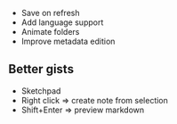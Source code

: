 - Save on refresh
- Add language support
- Animate folders
- Improve metadata edition

## Better gists

- Sketchpad
- Right click => create note from selection
- Shift+Enter => preview markdown
